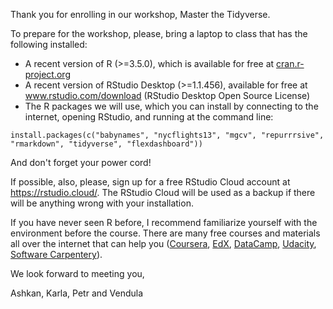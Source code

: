 Thank you for enrolling in our workshop, Master the Tidyverse. 

To prepare for the workshop, please, bring a laptop to class that has the following installed:

* A recent version of R (>=3.5.0), which is available for free at [cran.r-project.org](https://cran.r-project.org/)
* A recent version of RStudio Desktop (>=1.1.456), available for free at www.rstudio.com/download (RStudio Desktop Open Source License)
* The R packages we will use, which you can install by connecting to the internet, opening RStudio, and running at the command line:

```
install.packages(c("babynames", "nycflights13", "mgcv", "repurrrsive", "rmarkdown", "tidyverse", "flexdashboard"))
```

And don't forget your power cord!

If possible, also, please, sign up for a free RStudio Cloud account at https://rstudio.cloud/. The RStudio Cloud will be used as a backup if there will be anything wrong with your installation. 

If you have never seen R before, I recommend familiarize yourself with the environment before the course. There are many free courses and materials all over the internet that can help you ([Coursera](https://www.coursera.org/specializations/statistics), [EdX](https://www.edx.org/course/introduction-to-r-for-data-science-2), [DataCamp](https://www.datacamp.com/courses/free-introduction-to-r), [Udacity](https://www.udacity.com/course/data-analysis-with-r--ud651), [Software Carpentery](https://swcarpentry.github.io/r-novice-gapminder/)).

We look forward to meeting you,

Ashkan, Karla, Petr and Vendula
